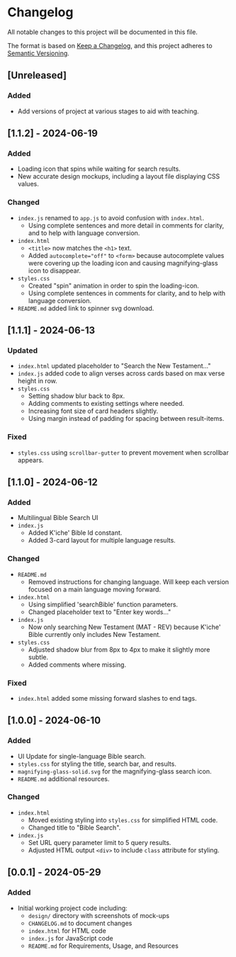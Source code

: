 # Changelog

All notable changes to this project will be documented in this file.

The format is based on [Keep a Changelog](https://keepachangelog.com/en/1.1.0/),
and this project adheres to [Semantic Versioning](https://semver.org/spec/v2.0.0.html).

## [Unreleased]

### Added

- Add versions of project at various stages to aid with teaching.

## [1.1.2] - 2024-06-19

### Added

- Loading icon that spins while waiting for search results.
- New accurate design mockups, including a layout file displaying CSS values.

### Changed

- `index.js` renamed to `app.js` to avoid confusion with `index.html`.
  - Using complete sentences and more detail in comments for clarity, and to help with language conversion.
- `index.html`
  - `<title>` now matches the `<h1>` text.
  - Added `autocomplete="off"` to `<form>` because autocomplete values were covering up the loading icon and causing magnifying-glass icon to disappear.
- `styles.css`
  - Created "spin" animation in order to spin the loading-icon.
  - Using complete sentences in comments for clarity, and to help with language conversion.
- `README.md` added link to spinner svg download.

## [1.1.1] - 2024-06-13

### Updated

- `index.html` updated placeholder to "Search the New Testament..."
- `index.js` added code to align verses across cards based on max verse height in row.
- `styles.css`
  - Setting shadow blur back to 8px.
  - Adding comments to existing settings where needed.
  - Increasing font size of card headers slightly.
  - Using margin instead of padding for spacing between result-items.

### Fixed

- `styles.css` using `scrollbar-gutter` to prevent movement when scrollbar appears.

## [1.1.0] - 2024-06-12

### Added

- Multilingual Bible Search UI
- `index.js`
  - Added K'iche' Bible Id constant.
  - Added 3-card layout for multiple language results.

### Changed

- `README.md`
  - Removed instructions for changing language. Will keep each version focused on a main language moving forward.
- `index.html`
  - Using simplified 'searchBible' function parameters.
  - Changed placeholder text to "Enter key words..."
- `index.js`
  - Now only searching New Testament (MAT - REV) because K'iche' Bible currently only includes New Testament.
- `styles.css`
  - Adjusted shadow blur from 8px to 4px to make it slightly more subtle.
  - Added comments where missing.

### Fixed

- `index.html` added some missing forward slashes to end tags.

## [1.0.0] - 2024-06-10

### Added

- UI Update for single-language Bible search.
- `styles.css` for styling the title, search bar, and results.
- `magnifying-glass-solid.svg` for the magnifying-glass search icon.
- `README.md` additional resources.

### Changed

- `index.html`
  - Moved existing styling into `styles.css` for simplified HTML code.
  - Changed title to "Bible Search".
- `index.js`
  - Set URL query parameter limit to 5 query results.
  - Adjusted HTML output `<div>` to include `class` attribute for styling.

## [0.0.1] - 2024-05-29

### Added

- Initial working project code including:
  - `design/` directory with screenshots of mock-ups
  - `CHANGELOG.md` to document changes
  - `index.html` for HTML code
  - `index.js` for JavaScript code
  - `README.md` for Requirements, Usage, and Resources
